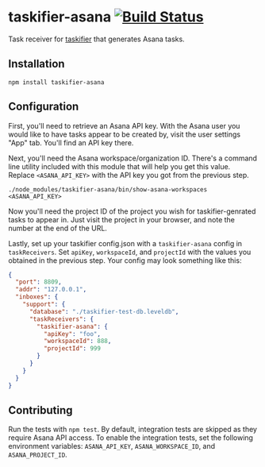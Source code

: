 # taskifier-asana [![Build Status](https://travis-ci.org/desertnet/taskifier-asana.svg?branch=master)](https://travis-ci.org/desertnet/taskifier-asana)

Task receiver for [taskifier](https://github.com/desertnet/taskifier) that generates Asana tasks.

## Installation

```
npm install taskifier-asana
```

## Configuration

First, you'll need to retrieve an Asana API key. With the Asana user you would like to have tasks appear to be created by, visit the user settings "App" tab. You'll find an API key there.

Next, you'll need the Asana workspace/organization ID. There's a command line utility included with this module that will help you get this value. Replace `<ASANA_API_KEY>` with the API key you got from the previous step.

```
./node_modules/taskifier-asana/bin/show-asana-workspaces <ASANA_API_KEY>
```

Now you'll need the project ID of the project you wish for taskifier-genrated tasks to appear in. Just visit the project in your browser, and note the number at the end of the URL.

Lastly, set up your taskifier config.json with a `taskifier-asana` config in `taskReceivers`. Set `apiKey`, `workspaceId`, and `projectId` with the values you obtained in the previous step. Your config may look something like this:

```json
{
  "port": 8809,
  "addr": "127.0.0.1",
  "inboxes": {
    "support": {
      "database": "./taskifier-test-db.leveldb",
      "taskReceivers": {
        "taskifier-asana": {
          "apiKey": "foo",
          "workspaceId": 888,
          "projectId": 999
        }
      }
    }
  }
}
```

## Contributing

Run the tests with `npm test`. By default, integration tests are skipped as they require Asana API access. To enable the integration tests, set the following environment variables: `ASANA_API_KEY`, `ASANA_WORKSPACE_ID`, and `ASANA_PROJECT_ID`.
